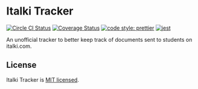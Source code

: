 # Italki Tracker

[![Circle CI Status](https://circleci.com/gh/PatriceVignola/italki-tracker.svg?style=shield)](https://circleci.com/gh/PatriceVignola/italki-tracker) [![Coverage Status](https://coveralls.io/repos/github/PatriceVignola/italki-tracker/badge.svg?branch=master)](https://coveralls.io/github/PatriceVignola/italki-tracker?branch=master) [![code style: prettier](https://img.shields.io/badge/code_style-prettier-ff69b4.svg?style=flat-square)](https://github.com/prettier/prettier) [![jest](https://facebook.github.io/jest/img/jest-badge.svg)](https://github.com/facebook/jest)

An unofficial tracker to better keep track of documents sent to students on italki.com.

## License

Italki Tracker is [MIT licensed](https://github.com/PatriceVignola/italki-tracker/blob/master/LICENSE).
